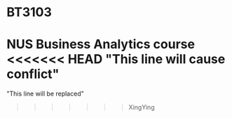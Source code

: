 # BT3103

NUS Business Analytics course
<<<<<<< HEAD
"This line will cause conflict" 
=======
"This line will be replaced" 
>>>>>>> XingYing
